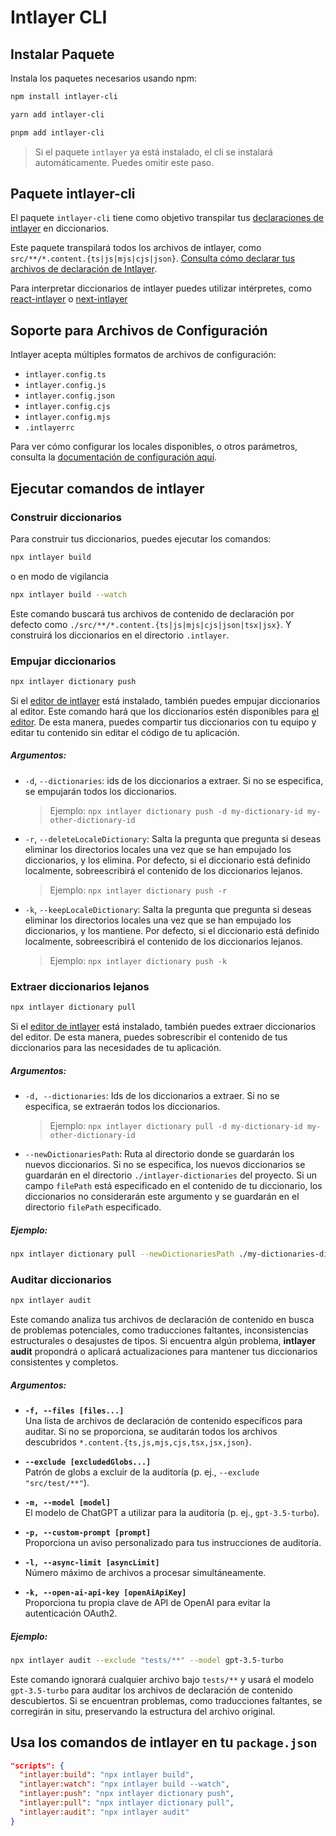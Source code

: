 # Intlayer CLI

## Instalar Paquete

Instala los paquetes necesarios usando npm:

```bash packageManager="npm"
npm install intlayer-cli
```

```bash packageManager="yarn"
yarn add intlayer-cli
```

```bash packageManager="pnpm"
pnpm add intlayer-cli
```

> Si el paquete `intlayer` ya está instalado, el cli se instalará automáticamente. Puedes omitir este paso.

## Paquete intlayer-cli

El paquete `intlayer-cli` tiene como objetivo transpilar tus [declaraciones de intlayer](https://github.com/aymericzip/intlayer/blob/main/docs/es/dictionary/get_started.md) en diccionarios.

Este paquete transpilará todos los archivos de intlayer, como `src/**/*.content.{ts|js|mjs|cjs|json}`. [Consulta cómo declarar tus archivos de declaración de Intlayer](https://github.com/aymericzip/intlayer/blob/main/packages/intlayer/README.md).

Para interpretar diccionarios de intlayer puedes utilizar intérpretes, como [react-intlayer](https://www.npmjs.com/package/react-intlayer) o [next-intlayer](https://www.npmjs.com/package/next-intlayer)

## Soporte para Archivos de Configuración

Intlayer acepta múltiples formatos de archivos de configuración:

- `intlayer.config.ts`
- `intlayer.config.js`
- `intlayer.config.json`
- `intlayer.config.cjs`
- `intlayer.config.mjs`
- `.intlayerrc`

Para ver cómo configurar los locales disponibles, o otros parámetros, consulta la [documentación de configuración aquí](https://github.com/aymericzip/intlayer/blob/main/docs/es/configuration.md).

## Ejecutar comandos de intlayer

### Construir diccionarios

Para construir tus diccionarios, puedes ejecutar los comandos:

```bash
npx intlayer build
```

o en modo de vigilancia

```bash
npx intlayer build --watch
```

Este comando buscará tus archivos de contenido de declaración por defecto como `./src/**/*.content.{ts|js|mjs|cjs|json|tsx|jsx}`. Y construirá los diccionarios en el directorio `.intlayer`.

### Empujar diccionarios

```bash
npx intlayer dictionary push
```

Si el [editor de intlayer](https://github.com/aymericzip/intlayer/blob/main/docs/es/intlayer_editor.md) está instalado, también puedes empujar diccionarios al editor. Este comando hará que los diccionarios estén disponibles para [el editor](https://intlayer.org/dashboard). De esta manera, puedes compartir tus diccionarios con tu equipo y editar tu contenido sin editar el código de tu aplicación.

##### Argumentos:

- `-d`, `--dictionaries`: ids de los diccionarios a extraer. Si no se especifica, se empujarán todos los diccionarios.
  > Ejemplo: `npx intlayer dictionary push -d my-dictionary-id my-other-dictionary-id`
- `-r`, `--deleteLocaleDictionary`: Salta la pregunta que pregunta si deseas eliminar los directorios locales una vez que se han empujado los diccionarios, y los elimina. Por defecto, si el diccionario está definido localmente, sobreescribirá el contenido de los diccionarios lejanos.
  > Ejemplo: `npx intlayer dictionary push -r`
- `-k`, `--keepLocaleDictionary`: Salta la pregunta que pregunta si deseas eliminar los directorios locales una vez que se han empujado los diccionarios, y los mantiene. Por defecto, si el diccionario está definido localmente, sobreescribirá el contenido de los diccionarios lejanos.
  > Ejemplo: `npx intlayer dictionary push -k`

### Extraer diccionarios lejanos

```bash
npx intlayer dictionary pull
```

Si el [editor de intlayer](https://github.com/aymericzip/intlayer/blob/main/docs/es/intlayer_editor.md) está instalado, también puedes extraer diccionarios del editor. De esta manera, puedes sobrescribir el contenido de tus diccionarios para las necesidades de tu aplicación.

##### Argumentos:

- `-d, --dictionaries`: Ids de los diccionarios a extraer. Si no se especifica, se extraerán todos los diccionarios.
  > Ejemplo: `npx intlayer dictionary pull -d my-dictionary-id my-other-dictionary-id`
- `--newDictionariesPath`: Ruta al directorio donde se guardarán los nuevos diccionarios. Si no se especifica, los nuevos diccionarios se guardarán en el directorio `./intlayer-dictionaries` del proyecto. Si un campo `filePath` está especificado en el contenido de tu diccionario, los diccionarios no considerarán este argumento y se guardarán en el directorio `filePath` especificado.

##### Ejemplo:

```bash
npx intlayer dictionary pull --newDictionariesPath ./my-dictionaries-dir/
```

### Auditar diccionarios

```bash
npx intlayer audit
```

Este comando analiza tus archivos de declaración de contenido en busca de problemas potenciales, como traducciones faltantes, inconsistencias estructurales o desajustes de tipos. Si encuentra algún problema, **intlayer audit** propondrá o aplicará actualizaciones para mantener tus diccionarios consistentes y completos.

##### Argumentos:

- **`-f, --files [files...]`**  
  Una lista de archivos de declaración de contenido específicos para auditar. Si no se proporciona, se auditarán todos los archivos descubridos `*.content.{ts,js,mjs,cjs,tsx,jsx,json}`.

- **`--exclude [excludedGlobs...]`**  
  Patrón de globs a excluir de la auditoría (p. ej., `--exclude "src/test/**"`).

- **`-m, --model [model]`**  
  El modelo de ChatGPT a utilizar para la auditoría (p. ej., `gpt-3.5-turbo`).

- **`-p, --custom-prompt [prompt]`**  
  Proporciona un aviso personalizado para tus instrucciones de auditoría.

- **`-l, --async-limit [asyncLimit]`**  
  Número máximo de archivos a procesar simultáneamente.

- **`-k, --open-ai-api-key [openAiApiKey]`**  
  Proporciona tu propia clave de API de OpenAI para evitar la autenticación OAuth2.

##### Ejemplo:

```bash
npx intlayer audit --exclude "tests/**" --model gpt-3.5-turbo
```

Este comando ignorará cualquier archivo bajo `tests/**` y usará el modelo `gpt-3.5-turbo` para auditar los archivos de declaración de contenido descubiertos. Si se encuentran problemas, como traducciones faltantes, se corregirán in situ, preservando la estructura del archivo original.

## Usa los comandos de intlayer en tu `package.json`

```json fileName="package.json"
"scripts": {
  "intlayer:build": "npx intlayer build",
  "intlayer:watch": "npx intlayer build --watch",
  "intlayer:push": "npx intlayer dictionary push",
  "intlayer:pull": "npx intlayer dictionary pull",
  "intlayer:audit": "npx intlayer audit"
}
```
